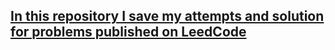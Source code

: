 ## [In this repository I save my attempts and solution for problems published on LeedCode](https://leetcode.com/problemset/all/)
